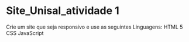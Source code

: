 # Site_Unisal_atividade 1

 Crie um site que seja responsivo e use as seguintes Linguagens:
  HTML 5
  CSS
  JavaScript
